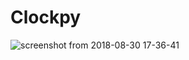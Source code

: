 # Clockpy

![screenshot from 2018-08-30 17-36-41](https://user-images.githubusercontent.com/31169310/44850599-5e6da900-ac7b-11e8-9d89-aba869996b3e.png)
